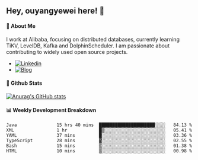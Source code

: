 ## Hey, ouyangyewei here! :wave:

#### :rocket: About Me
I work at Alibaba, focusing on distributed databases, currently learning TiKV, LevelDB, Kafka and DolphinScheduler. I am passionate about contributing to widely used open source projects.

- [![Linkedin](https://img.shields.io/badge/LinkedIn-ouyangyewei-blue)](https://www.linkedin.com/in/ouyangyewei/)
- [![Blog](https://img.shields.io/badge/Blog-yeweiouyang-orange)](https://blog.csdn.net/yeweiouyang)

#### :star2: Github Stats
[![Anurag's GitHub stats](https://github-readme-stats.vercel.app/api?username=ouyangyewei&show_icons=true&cache_seconds=3600&theme=tokyonight)](https://github.com/anuraghazra/github-readme-stats)

#### :bar_chart: Weekly Development Breakdown
<!--START_SECTION:waka-->

```text
Java               15 hrs 40 mins  █████████████████████░░░░   84.13 %
XML                1 hr            █▒░░░░░░░░░░░░░░░░░░░░░░░   05.41 %
YAML               37 mins         █░░░░░░░░░░░░░░░░░░░░░░░░   03.36 %
TypeScript         28 mins         ▓░░░░░░░░░░░░░░░░░░░░░░░░   02.55 %
Bash               15 mins         ▒░░░░░░░░░░░░░░░░░░░░░░░░   01.38 %
HTML               10 mins         ▒░░░░░░░░░░░░░░░░░░░░░░░░   00.98 %
```

<!--END_SECTION:waka-->
